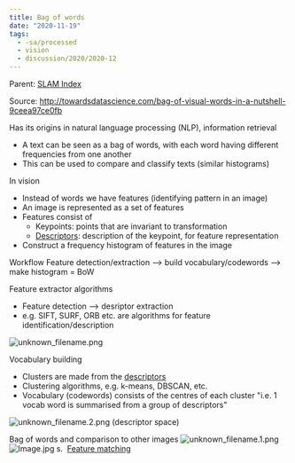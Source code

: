 ```yaml
---
title: Bag of words
date: "2020-11-19"
tags:
  - -sa/processed
  - vision
  - discussion/2020/2020-12
---
```


Parent: [SLAM Index](SLAM/slam_index.md)

Source: <http://towardsdatascience.com/bag-of-visual-words-in-a-nutshell-9ceea97ce0fb>

Has its origins in natural language processing (NLP), information retrieval

*   A text can be seen as a bag of words, with each word having different frequencies from one another
*   This can be used to compare and classify texts (similar histograms)

In vision

*   Instead of words we have features (identifying pattern in an image)
*   An image is represented as a set of features
*   Features consist of
    *   Keypoints: points that are invariant to transformation
    *   [Descriptors](descriptors.md): description of the keypoint, for feature representation
*   Construct a frequency histogram of features in the image

Workflow
Feature detection/extraction --> build vocabulary/codewords --> make histogram = BoW

Feature extractor algorithms

*   Feature detection --> desriptor extraction
*   e.g. SIFT, SURF, ORB etc. are algorithms for feature identification/description

![unknown_filename.png](./_resources/Bag_of_words.resources/unknown_filename.png)

Vocabulary building

*   Clusters are made from the [descriptors](descriptors.md)
*   Clustering algorithms, e.g. k-means, DBSCAN, etc.
*   Vocabulary (codewords) consists of the centres of each cluster
    "i.e. 1 vocab word is summarised from a group of descriptors"
    

![unknown_filename.2.png](./_resources/Bag_of_words.resources/unknown_filename.2.png)
(descriptor space)

Bag of words and comparison to other images
![unknown_filename.1.png](./_resources/Bag_of_words.resources/unknown_filename.1.png)![Image.jpg](./_resources/Bag_of_words.resources/Image.jpg)
s.  [Feature matching](feature-matching.md)

